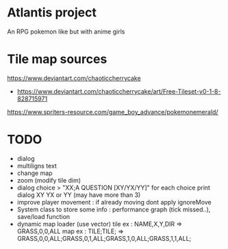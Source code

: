 # Atlantis project
An RPG pokemon like but with anime girls 

# Tile map sources
https://www.deviantart.com/chaoticcherrycake
- https://www.deviantart.com/chaoticcherrycake/art/Free-Tileset-v0-1-8-828715971

https://www.spriters-resource.com/game_boy_advance/pokemonemerald/

# TODO
- dialog
- multiligns text 
- change map
- zoom (modify tile dim)
- dialog choice > "XX;A QUESTION [XY/YX/YY]" for each choice print dialog XY YX or YY (may have more than 3) 
- improve player movement : if already moving dont apply ignoreMove
- System class to store some info : performance graph (tick missed..), save/load function
- dynamic map loader (use <Tile>vector)
	tile ex : NAME,X,Y,DIR	=> GRASS,0,0,ALL
	map  ex : TILE;TILE;    => GRASS,0,0,ALL;GRASS,0,1,ALL;GRASS,1,0,ALL;GRASS,1,1,ALL;